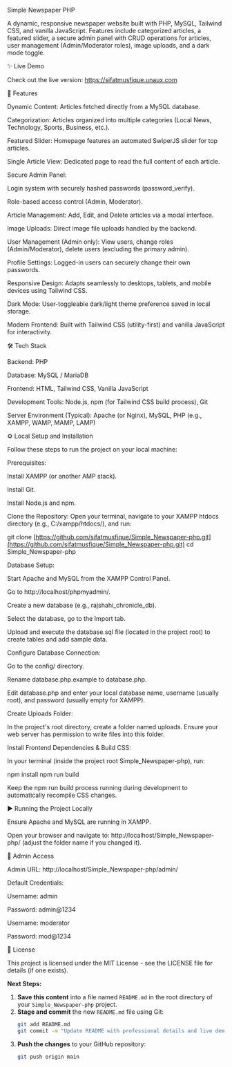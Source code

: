 Simple Newspaper PHP

A dynamic, responsive newspaper website built with PHP, MySQL, Tailwind CSS, and vanilla JavaScript. Features include categorized articles, a featured slider, a secure admin panel with CRUD operations for articles, user management (Admin/Moderator roles), image uploads, and a dark mode toggle.

✨ Live Demo

Check out the live version: https://sifatmusfique.unaux.com

🚀 Features

Dynamic Content: Articles fetched directly from a MySQL database.

Categorization: Articles organized into multiple categories (Local News, Technology, Sports, Business, etc.).

Featured Slider: Homepage features an automated SwiperJS slider for top articles.

Single Article View: Dedicated page to read the full content of each article.

Secure Admin Panel:

Login system with securely hashed passwords (password_verify).

Role-based access control (Admin, Moderator).

Article Management: Add, Edit, and Delete articles via a modal interface.

Image Uploads: Direct image file uploads handled by the backend.

User Management (Admin only): View users, change roles (Admin/Moderator), delete users (excluding the primary admin).

Profile Settings: Logged-in users can securely change their own passwords.

Responsive Design: Adapts seamlessly to desktops, tablets, and mobile devices using Tailwind CSS.

Dark Mode: User-toggleable dark/light theme preference saved in local storage.

Modern Frontend: Built with Tailwind CSS (utility-first) and vanilla JavaScript for interactivity.

🛠️ Tech Stack

Backend: PHP

Database: MySQL / MariaDB

Frontend: HTML, Tailwind CSS, Vanilla JavaScript

Development Tools: Node.js, npm (for Tailwind CSS build process), Git

Server Environment (Typical): Apache (or Nginx), MySQL, PHP (e.g., XAMPP, WAMP, MAMP, LAMP)

⚙️ Local Setup and Installation

Follow these steps to run the project on your local machine:

Prerequisites:

Install XAMPP (or another AMP stack).

Install Git.

Install Node.js and npm.

Clone the Repository:
Open your terminal, navigate to your XAMPP htdocs directory (e.g., C:/xampp/htdocs/), and run:

git clone [https://github.com/sifatmusfique/Simple_Newspaper-php.git](https://github.com/sifatmusfique/Simple_Newspaper-php.git)
cd Simple_Newspaper-php


Database Setup:

Start Apache and MySQL from the XAMPP Control Panel.

Go to http://localhost/phpmyadmin/.

Create a new database (e.g., rajshahi_chronicle_db).

Select the database, go to the Import tab.

Upload and execute the database.sql file (located in the project root) to create tables and add sample data.

Configure Database Connection:

Go to the config/ directory.

Rename database.php.example to database.php.

Edit database.php and enter your local database name, username (usually root), and password (usually empty for XAMPP).

Create Uploads Folder:

In the project's root directory, create a folder named uploads. Ensure your web server has permission to write files into this folder.

Install Frontend Dependencies & Build CSS:

In your terminal (inside the project root Simple_Newspaper-php), run:

npm install
npm run build 


Keep the npm run build process running during development to automatically recompile CSS changes.

▶️ Running the Project Locally

Ensure Apache and MySQL are running in XAMPP.

Open your browser and navigate to: http://localhost/Simple_Newspaper-php/ (adjust the folder name if you changed it).

🔑 Admin Access

Admin URL: http://localhost/Simple_Newspaper-php/admin/

Default Credentials:

Username: admin

Password: admin@1234

Username: moderator

Password: mod@1234

📄 License

This project is licensed under the MIT License - see the LICENSE file for details (if one exists).


**Next Steps:**

1.  **Save this content** into a file named `README.md` in the root directory of your `Simple_Newspaper-php` project.
2.  **Stage and commit** the new `README.md` file using Git:
    ```bash
    git add README.md
    git commit -m "Update README with professional details and live demo link"
    ```
3.  **Push the changes** to your GitHub repository:
    ```bash
    git push origin main
